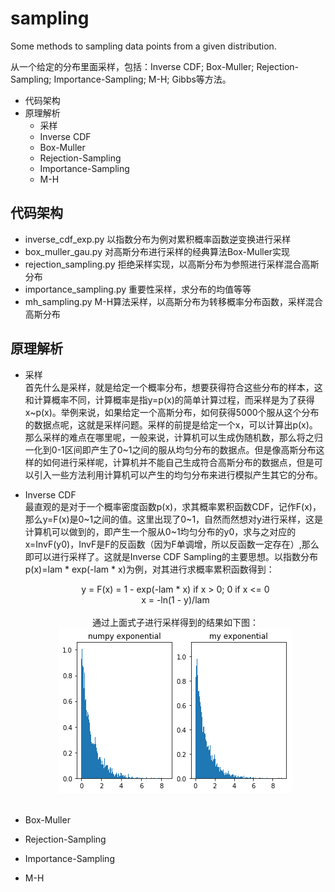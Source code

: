 # sampling
Some methods to sampling data points from a given distribution.

从一个给定的分布里面采样，包括：Inverse CDF; Box-Muller; Rejection-Sampling; Importance-Sampling; M-H; Gibbs等方法。

* 代码架构
* 原理解析
  * 采样
  * Inverse CDF
  * Box-Muller
  * Rejection-Sampling
  * Importance-Sampling
  * M-H
  
## 代码架构
 * inverse_cdf_exp.py  以指数分布为例对累积概率函数逆变换进行采样
 * box_muller_gau.py   对高斯分布进行采样的经典算法Box-Muller实现
 * rejection_sampling.py  拒绝采样实现，以高斯分布为参照进行采样混合高斯分布
 * importance_sampling.py  重要性采样，求分布的均值等等
 * mh_sampling.py         M-H算法采样，以高斯分布为转移概率分布函数，采样混合高斯分布
 
## 原理解析
  * 采样 <br>
    首先什么是采样，就是给定一个概率分布，想要获得符合这些分布的样本，这和计算概率不同，计算概率是指y=p(x)的简单计算过程，而采样是为了获得x~p(x)。举例来说，如果给定一个高斯分布，如何获得5000个服从这个分布的数据点呢，这就是采样问题。采样的前提是给定一个x，可以计算出p(x)。<br>
    那么采样的难点在哪里呢，一般来说，计算机可以生成伪随机数，那么将之归一化到0-1区间即产生了0~1之间的服从均匀分布的数据点。但是像高斯分布这样的如何进行采样呢，计算机并不能自己生成符合高斯分布的数据点，但是可以引入一些方法利用计算机可以产生的均匀分布来进行模拟产生其它的分布。 <br>
  * Inverse CDF <br>
    最直观的是对于一个概率密度函数p(x)，求其概率累积函数CDF，记作F(x)，那么y=F(x)是0~1之间的值。这里出现了0~1，自然而然想对y进行采样，这是计算机可以做到的，即产生一个服从0~1均匀分布的y0，求与之对应的x=InvF(y0)，InvF是F的反函数（因为F单调增，所以反函数一定存在）,那么即可以进行采样了。这就是Inverse CDF Sampling的主要思想。以指数分布p(x)=lam * exp(-lam * x)为例，对其进行求概率累积函数得到：<br>
    <div align=center>
    y = F(x) = 1 - exp(-lam * x) if x > 0; 0 if x <= 0 <br>
    x = -ln(1 - y)/lam <br>
    <div><br>
    通过上面式子进行采样得到的结果如下图：<br>
    <div align=center>
    <img src = "https://github.com/lxcnju/sampling/blob/master/pics/inverse_cdf.png"/>
    <div><br>
    
  
  * Box-Muller
  * Rejection-Sampling
  * Importance-Sampling
  * M-H
  
  
      

